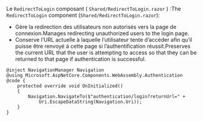 <span data-ttu-id="fa576-101">Le `RedirectToLogin` composant ( `Shared/RedirectToLogin.razor` ) :</span><span class="sxs-lookup"><span data-stu-id="fa576-101">The `RedirectToLogin` component (`Shared/RedirectToLogin.razor`):</span></span>

* <span data-ttu-id="fa576-102">Gère la redirection des utilisateurs non autorisés vers la page de connexion.</span><span class="sxs-lookup"><span data-stu-id="fa576-102">Manages redirecting unauthorized users to the login page.</span></span>
* <span data-ttu-id="fa576-103">Conserve l’URL actuelle à laquelle l’utilisateur tente d’accéder afin qu’il puisse être renvoyé à cette page si l’authentification réussit.</span><span class="sxs-lookup"><span data-stu-id="fa576-103">Preserves the current URL that the user is attempting to access so that they can be returned to that page if authentication is successful.</span></span>

```razor
@inject NavigationManager Navigation
@using Microsoft.AspNetCore.Components.WebAssembly.Authentication
@code {
    protected override void OnInitialized()
    {
        Navigation.NavigateTo($"authentication/login?returnUrl=" +
            Uri.EscapeDataString(Navigation.Uri));
    }
}
```
